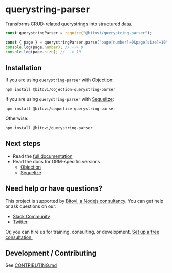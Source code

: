 # querystring-parser

Transforms CRUD-related querystrings into structured data.

```typescript
const querystringParser = require("@bitovi/querystring-parser");

const { page } = querystringParser.parse("page[number]=0&page[size]=10");
console.log(page.number); // --> 0
console.log(page.size); // --> 10
```

## Installation

If you are using `querystring-parser` with [Objection](https://vincit.github.io/objection.js/):

```sh
npm install @bitovi/objection-querystring-parser
```

If you are using `querystring-parser` with [Sequelize](https://sequelize.org):

```sh
npm install @bitovi/sequelize-querystring-parser
```

Otherwise:

```sh
npm install @bitovi/querystring-parser
```

## Next steps

- Read the [full documentation](https://github.com/bitovi/querystring-parser/tree/main/packages/querystring-parser#readme)
- Read the docs for ORM-specific versions
  - [Objection](https://github.com/bitovi/querystring-parser/tree/main/packages/objection#readme)
  - [Sequelize](https://github.com/bitovi/querystring-parser/tree/main/packages/sequelize#readme)

## Need help or have questions?

This project is supported by [Bitovi, a Nodejs consultancy](https://www.bitovi.com/backend-consulting/nodejs-consulting). You can get help or ask questions on our:

- [Slack Community](https://www.bitovi.com/community/slack)
- [Twitter](https://twitter.com/bitovi)

Or, you can hire us for training, consulting, or development. [Set up a free consultation.](https://www.bitovi.com/backend-consulting/nodejs-consulting)

## Development / Contributing

See [CONTRIBUTING.md](CONTRIBUTING.md)
